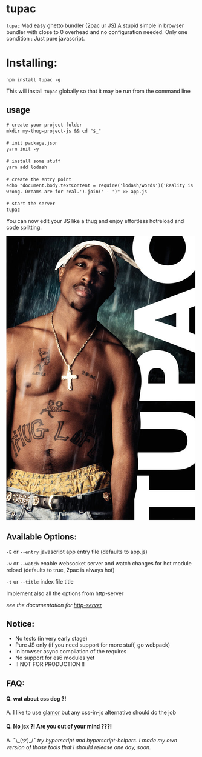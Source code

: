 # tupac
`tupac` Mad easy ghetto bundler (2pac ur JS)
A stupid simple in browser bundler with close to 0 overhead
and no configuration needed.
Only one condition : Just pure javascript.


# Installing:
```shell
npm install tupac -g
```
This will install `tupac` globally so that it may be run from the command line

## usage
```shell
# create your project folder
mkdir my-thug-project-js && cd "$_"

# init package.json
yarn init -y

# install some stuff
yarn add lodash

# create the entry point
echo "document.body.textContent = require('lodash/words')('Reality is wrong. Dreams are for real.').join(' - ')" >> app.js

# start the server
tupac
```
You can now edit your JS like a thug and enjoy effortless hotreload and code splitting.

![](https://github.com/kigiri/tupac/raw/master/poster.jpg)


## Available Options:
`-E` or `--entry` javascript app entry file (defaults to app.js)

`-w` or `--watch` enable websocket server and watch changes for hot module reload (defaults to true, 2pac is always hot)

`-t` or `--title` index file title

Implement also all the options from http-server

*see the documentation for [http-server](https://github.com/indexzero/http-server)*

## Notice:
  - No tests (in very early stage)
  - Pure JS only (if you need support for more stuff, go webpack)
  - In browser async compilation of the requires
  - No support for es6 modules yet
  - !! NOT FOR PRODUCTION !!

## FAQ:
#### Q. wat about css dog ?!
A. I like to use [glamor](https://github.com/threepointone/glamor) but any css-in-js alternative should do the job

#### Q. No jsx ?! Are you out of your mind ???!
A. ¯\\\_(ツ)\_/¯
*try hyperscript and hyperscript-helpers. I made my own version of those tools that I should release one day, soon.*
